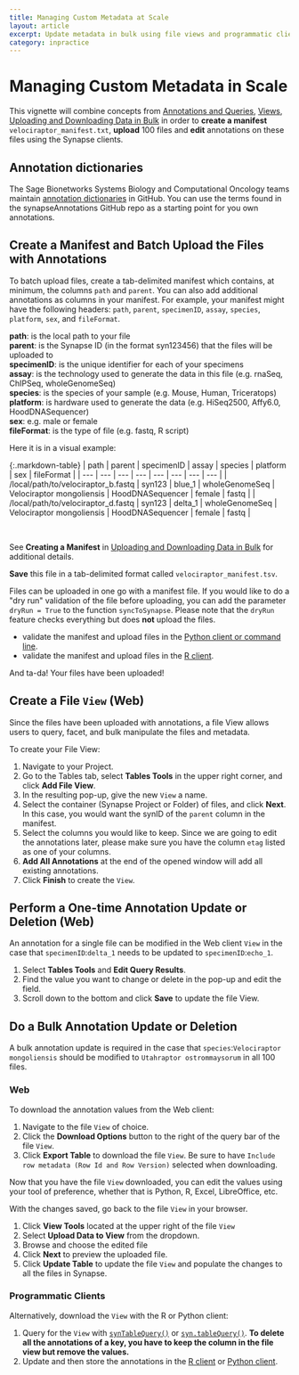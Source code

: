 ```yaml
---
title: Managing Custom Metadata at Scale
layout: article
excerpt: Update metadata in bulk using file views and programmatic clients.
category: inpractice
---
```


# Managing Custom Metadata in Scale

This vignette will combine concepts from [Annotations and Queries](/articles/annotation_and_query.md), [Views](/articles/views.md), [Uploading and Downloading Data in Bulk](/articles/uploading_in_bulk.md) in order to **create a manifest** `velociraptor_manifest.txt`, **upload** 100 files and **edit** annotations on these files using the Synapse clients. 

## Annotation dictionaries
The Sage Bionetworks Systems Biology and Computational Oncology teams maintain [annotation dictionaries](https://github.com/sage-bionetworks/synapseAnnotations) in GitHub. You can use the terms found in the synapseAnnotations GitHub repo as a starting point for you own annotations.


## Create a Manifest and Batch Upload the Files with Annotations
To batch upload files, create a tab-delimited manifest which contains, at minimum, the columns `path` and `parent`. You can also add additional annotations as columns in your manifest. For example, your manifest might have the following headers: `path`, `parent`, `specimenID`, `assay`, `species`, `platform`, `sex`, and `fileFormat`.  

**path**: is the local path to your file <br>
**parent**: is the Synapse ID (in the format syn123456) that the files will be uploaded to <br>
**specimenID**: is the unique identifier for each of your specimens <br>
**assay**: is the technology used to generate the data in this file (e.g. rnaSeq, ChIPSeq, wholeGenomeSeq) <br>
**species**: is the species of your sample (e.g. Mouse, Human, Triceratops) <br>
**platform**: is hardware used to generate the data (e.g. HiSeq2500, Affy6.0, HoodDNASequencer) <br>
**sex**: e.g. male or female <br>
**fileFormat**: is the type of file (e.g. fastq, R script) <br>

Here it is in a visual example: 

{:.markdown-table}
| path | parent | specimenID | assay | species | platform | sex | fileFormat |
| --- | --- | --- | --- | --- | --- | --- | --- |
| /local/path/to/velociraptor_b.fastq | syn123 | blue_1 | wholeGenomeSeq | Velociraptor mongoliensis | HoodDNASequencer | female | fastq |
| /local/path/to/velociraptor_d.fastq | syn123 | delta_1 | wholeGenomeSeq | Velociraptor mongoliensis | HoodDNASequencer | female | fastq |

<br>

See **Creating a Manifest** in [Uploading and Downloading Data in Bulk](/articles/uploading_in_bulk.md#Creating-a-Manifest) for additional details.

**Save** this file in a tab-delimited format called `velociraptor_manifest.tsv`.

Files can be uploaded in one go with a manifest file. If you would like to do a "dry run" validation of the file before uploading, you can add the parameter `dryRun = True` to the function `syncToSynapse`. Please note that the `dryRun` feature checks everything but does **not** upload the files.

* validate the manifest and upload files in the [Python client or command line](https://python-docs.synapse.org/build/html/synapseutils.html#synapseutils.sync.syncToSynapse).
* validate the manifest and upload files in the [R client](https://github.com/Sage-Bionetworks/synapserutils#batch-process). 

And ta-da! Your files have been uploaded!

## Create a File `View` (Web)
Since the files have been uploaded with annotations, a file View allows users to query, facet, and bulk manipulate the files and metadata.

To create your File View: 
1. Navigate to your Project.
2. Go to the Tables tab, select **Tables Tools** in the upper right corner, and click **Add File View**.
3. In the resulting pop-up, give the new `View` a name. 
4. Select the container (Synapse Project or Folder) of files, and click **Next**. In this case, you would want the synID of the `parent` column in the manifest.
5. Select the columns you would like to keep. Since we are going to edit the annotations later, please make sure you have the column `etag` listed as one of your columns.
6. **Add All Annotations** at the end of the opened window will add all existing annotations. 
7. Click **Finish** to create the `View`.

## Perform a One-time Annotation Update or Deletion (Web)
An annotation for a single file can be modified in the Web client `View` in the case that `specimenID`:`delta_1` needs to be updated to `specimenID`:`echo_1`.

1. Select **Tables Tools** and **Edit Query Results**.
2. Find the value you want to change or delete in the pop-up and edit the field.
3. Scroll down to the bottom and click **Save** to update the file View.

## Do a Bulk Annotation Update or Deletion

A bulk annotation update is required in the case that `species`:`Velociraptor mongoliensis` should be modified to `Utahraptor ostrommaysorum` in all 100 files. 

### Web

To download the annotation values from the Web client: 

1. Navigate to the file `View` of choice. 
2. Click the **Download Options** button to the right of the query bar of the file `View`. 
3. Click **Export Table** to download the file `View`. Be sure to have `Include row metadata (Row Id and Row Version)` selected when downloading. 

Now that you have the file `View` downloaded, you can edit the values using your tool of preference, whether that is Python, R, Excel, LibreOffice, etc.

With the changes saved, go back to the file `View` in your browser. 
1. Click **View Tools** located at the upper right of the file `View`
2. Select **Upload Data to View** from the dropdown. 
3. Browse and choose the edited file 
4. Click **Next** to preview the uploaded file. 
5. Click **Update Table** to update the file `View` and populate the changes to all the files in Synapse.

### Programmatic Clients

Alternatively, download the `View` with the R or Python client: 

1. Query for the `View` with [`synTableQuery()`](https://r-docs.synapse.org/reference/synTableQuery.html) or [`syn.tableQuery()`](https://python-docs.synapse.org/build/html/Client.html#synapseclient.Synapse.tableQuery). **To delete all the annotations of a key, you have to keep the column in the file view but remove the values.** 
2. Update and then store the annotations in the [R client](https://r-docs.synapse.org/articles/views.html#updating-annotations-using-view) or [Python client](https://python-docs.synapse.org/build/html/Views.html#updating-annotations-using-view).

<br>


